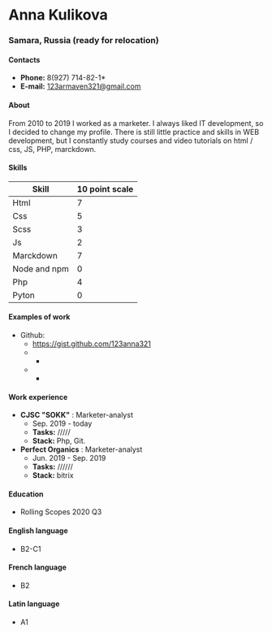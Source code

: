 # Anna Kulikova
  
### Samara, Russia (ready for relocation)
  
#### Contacts
* **Phone:** 8(927) 714-82-1*  
* **E-mail:** 123armaven321@gmail.com  
  
#### About  
From 2010 to 2019 I worked as a marketer.
I always liked IT development, so I decided to change my profile.
There is still little practice and skills in WEB development, but I constantly study courses and video tutorials on html / css, JS, PHP, marckdown.

#### Skills  

Skill  | 10 point scale
------------- | -------------
Html  | 7
Css  | 5
Scss  | 3
Js  | 2
Marckdown  | 7
Node and npm  | 0
Php  | 4
Pyton  | 0

#### Examples of work  
* Github:  
    * https://gist.github.com/123anna321
    * -
    * -


#### Work experience  
* **CJSC "SOKK"**  : Marketer-analyst
    * Sep. 2019 - today
    * **Tasks:** /////
    * **Stack:** Php, Git.
* **Perfect Organics**  : Marketer-analyst
    * Jun. 2019 - Sep. 2019
    * **Tasks:** ////// 
    * **Stack:** bitrix 


#### Education  
  * Rolling Scopes 2020 Q3  

#### English language  
 * B2-C1 

#### French language 
 * B2
 
#### Latin language 
 * A1